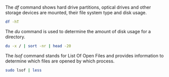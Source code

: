 The <i>df</i> command shows hard drive partitions, optical drives and other storage devices are mounted, their file system type and disk usage.

```bash
df -hT
```

The <i>du</i> command is used to determine the amount of disk usage for a directory.

```bash
du -x / | sort -nr | head -20
```

The <i>lsof</i> command stands for List Of Open Files and provides information to determine which files are opened by which process.

```bash
sudo lsof | less
```
